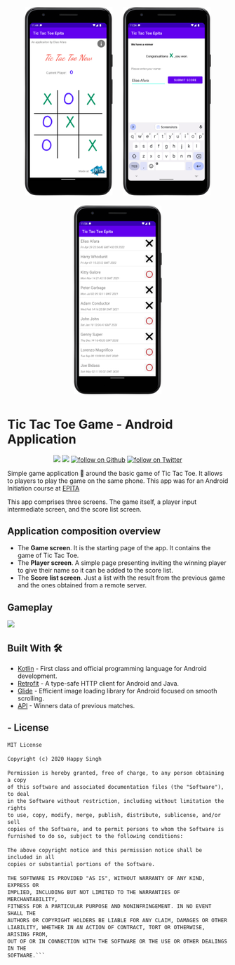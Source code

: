 <p align="center">
  <img src="./Screenshots/MainActivity02.png" width="200" hspace="10" vspace="10" title="MainActivity Screen"> <img src="./Screenshots/PlayerActivity.png" width="200" hspace="10" vspace="10" title="PlayerActivity Screen"> <img src="./Screenshots/ScoreActivity.png" width="200" hspace="10" vspace="10" title="ScoreActivity Screen">
</=>


# Tic Tac Toe Game - Android Application

<p align="center">
    <a href="https://www.android.com" alt="Android" target="_blank">
        <img src="https://img.shields.io/badge/platform-Android-yellow.svg" /></a>
    <a alt="LICENSE">
        <img src="https://img.shields.io/badge/License-MIT-blue.svg" /></a>
    <a href="https://github.com/EliasAfara" target="_blank">
        <img src="https://img.shields.io/github/followers/eliasafara?label=Follow&style=social"
            alt="follow on Github"></a>
    <a href="https://twitter.com/intent/follow?screen_name=thegrindev" target="_blank">
        <img src="https://img.shields.io/twitter/follow/thegrindev?style=social&logo=twitter"
            alt="follow on Twitter"></a>
</p>


Simple game application 📱 around the basic game of Tic Tac Toe. It allows to players to play the game on the same phone.
This app was for an Android Initiation course at [EPITA](https://www.epita.fr/)

This app comprises three screens. The game itself, a player input intermediate screen, and the score list screen.

## Application composition overview

* The **Game screen**. It is the starting page of the app. It contains the game of Tic Tac Toe.
* The **Player screen**. A simple page presenting inviting the winning player to give their name so it can be added to the score list.
* The **Score list screen**. Just a list with the result from the previous game and the ones obtained from a remote server.

## Gameplay

<img src="./Screenshots/TicTacToe-Gameplay.gif" width="200"/>

## Built With 🛠
- [Kotlin](https://kotlinlang.org/) - First class and official programming language for Android development.
- [Retrofit](https://square.github.io/retrofit/) - A type-safe HTTP client for Android and Java.
- [Glide](https://bumptech.github.io/glide/) - Efficient image loading library for Android focused on smooth scrolling.
- [API](https://www.surleweb.xyz/api/game/ttt_scores.json) - Winners data of previous matches.


## - License

```
MIT License

Copyright (c) 2020 Happy Singh

Permission is hereby granted, free of charge, to any person obtaining a copy
of this software and associated documentation files (the "Software"), to deal
in the Software without restriction, including without limitation the rights
to use, copy, modify, merge, publish, distribute, sublicense, and/or sell
copies of the Software, and to permit persons to whom the Software is
furnished to do so, subject to the following conditions:

The above copyright notice and this permission notice shall be included in all
copies or substantial portions of the Software.

THE SOFTWARE IS PROVIDED "AS IS", WITHOUT WARRANTY OF ANY KIND, EXPRESS OR
IMPLIED, INCLUDING BUT NOT LIMITED TO THE WARRANTIES OF MERCHANTABILITY,
FITNESS FOR A PARTICULAR PURPOSE AND NONINFRINGEMENT. IN NO EVENT SHALL THE
AUTHORS OR COPYRIGHT HOLDERS BE LIABLE FOR ANY CLAIM, DAMAGES OR OTHER
LIABILITY, WHETHER IN AN ACTION OF CONTRACT, TORT OR OTHERWISE, ARISING FROM,
OUT OF OR IN CONNECTION WITH THE SOFTWARE OR THE USE OR OTHER DEALINGS IN THE
SOFTWARE.```
